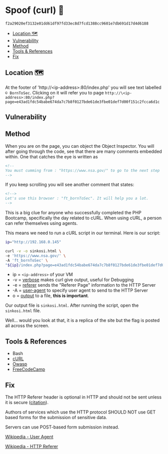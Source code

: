 # Spoof (curl) 🧥 <!-- omit in toc -->

```txt
f2a29020ef3132e01dd61df97fd33ec8d7fcd1388cc9601e7db691d17d4d6188
```

- [Location 🗺️](#location-️)
- [Vulnerability](#vulnerability)
- [Method](#method)
- [Tools & References](#tools--references)
- [Fix](#fix)

## Location 🗺️

At the footer of 'http://\<ip-address>:80/index.php' you will see text labelled `©️ BornToSec`. Clicking on it will refer you to page
`http://\<ip-address>:80/index.php?page=e43ad1fdc54babe674da7c7b8f0127bde61de3fbe01def7d00f151c2fcca6d1c`

## Vulnerability

## Method

When you are on the page, you can object the Object Inspector. You will after going through the code, see that there are many comments embedded within. One that catches the eye is written as

```html
<!--
You must cumming from : "https://www.nsa.gov/" to go to the next step
-->
```

If you keep scrolling you will see another comment that states:

```html
<!-->
Let's use this browser : "ft_bornToSec". It will help you a lot.
-->
```

This is a big clue for anyone who successfully completed the PHP Bootcamp, specifically the day related to cURL. When using cURL, a person can refer themselves using agents.

This means we need to run a cURL script in our terminal. Here is our script:

```sh
ip="http://192.168.0.145"

curl -v -o sinkosi.html \
-e 'https://www.nsa.gov/' \
-A 'ft_bornToSec' \
"${ip}/index.php?page=e43ad1fdc54babe674da7c7b8f0127bde61de3fbe01def7d00f151c2fcca6d1c"\
```

- ip = `<ip-address>` of your VM
- -v = [verbose](https://curl.haxx.se/docs/manpage.html#-v) makes curl give output, useful for Debugging
- -e = [referer](https://curl.haxx.se/docs/manpage.html#-e) sends the "Referer Page" information to the HTTP Server
- -A = [user-agent](https://curl.haxx.se/docs/manpage.html#-A) to specify user agent to send to the HTTP Server
- o = [output](https://curl.haxx.se/docs/manpage.html#-o) to a file, **this is important**.

Our output file is `sinkosi.html`.
After running the script, open the `sinkosi.html` file.

Well... would you look at that, it is a replica of the site but the flag is posted all across the screen.

## Tools & References

- Bash
- [cURL](https://curl.haxx.se/docs/manpage.html)
- [Owasp](https://owasp.org/www-community/attacks/Content_Spoofing)
- [FreeCodeCamp](https://www.freecodecamp.org/news/how-to-start-using-curl-and-why-a-hands-on-introduction-ea1c913caaaa/)

## Fix

The HTTP Referer header is optional in HTTP and should not be sent unless it is secure ([citation](https://www.w3.org/Protocols/rfc2616/rfc2616-sec15.html#sec15.1.3)).

Authors of services which use the HTTP protocol SHOULD NOT use GET based forms for the submission of sensitive data.

Servers can use POST-based form submission instead.

[Wikipedia - User Agent](https://en.wikipedia.org/wiki/User_agent)

[Wikipedia - HTTP Referer](https://en.wikipedia.org/wiki/HTTP_referer)
